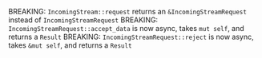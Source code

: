 BREAKING: `IncomingStream::request` returns an `&IncomingStreamRequest` instead
of `IncomingStreamRequest`
BREAKING: `IncomingStreamRequest::accept_data` is now async, takes `mut self`,
and returns a `Result`
BREAKING: `IncomingStreamRequest::reject` is now async, takes `&mut self`,
and returns a `Result`
